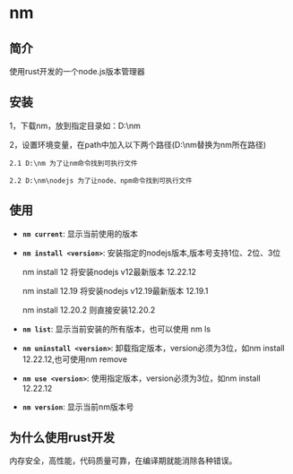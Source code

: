# nm

## 简介

使用rust开发的一个node.js版本管理器

## 安装
1，下载nm，放到指定目录如：D:\nm

2，设置环境变量，在path中加入以下两个路径(D:\nm替换为nm所在路径)

    2.1 D:\nm 为了让nm命令找到可执行文件

    2.2 D:\nm\nodejs 为了让node、npm命令找到可执行文件
   

## 使用

- **`nm current`**: 显示当前使用的版本
- **`nm install <version>`**:  安装指定的nodejs版本,版本号支持1位、2位、3位

    nm install 12  将安装nodejs v12最新版本 12.22.12

    nm install 12.19 将安装nodejs v12.19最新版本 12.19.1

    nm install 12.20.2 则直接安装12.20.2
- **`nm list`**: 显示当前安装的所有版本，也可以使用 nm ls
- **`nm uninstall <version>`**: 卸载指定版本，version必须为3位，如nm install 12.22.12,也可使用nm remove
- **`nm use <version>`**: 使用指定版本，version必须为3位，如nm install 12.22.12
- **`nm version`**: 显示当前nm版本号

## 为什么使用rust开发

内存安全，高性能，代码质量可靠，在编译期就能消除各种错误。
